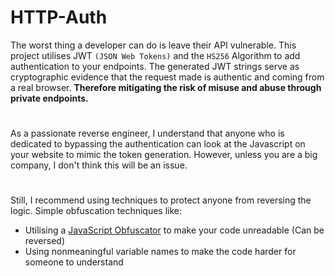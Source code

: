 # HTTP-Auth
The worst thing a developer can do is leave their API vulnerable. This project utilises JWT `(JSON Web Tokens)` and the `HS256` Algorithm to add authentication to your endpoints. 
The generated JWT strings serve as cryptographic evidence that the request made is authentic and coming from a real browser. **Therefore mitigating the risk of  misuse and abuse through private endpoints.**
# 
As a passionate reverse engineer, I understand that anyone who is dedicated to bypassing the authentication can look at the Javascript on your website to mimic the token generation. However, unless you are a big company, I don't think this will be an issue.
# 
Still, I recommend using techniques to protect anyone from reversing the logic. Simple obfuscation techniques like:
* Utilising a [JavaScript Obfuscator](https://obfuscator.io/) to make your code unreadable (Can be reversed)
* Using nonmeaningful variable names to make the code harder for someone to understand
